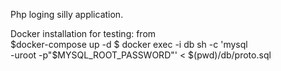 Php loging silly application.

Docker installation for testing:
from  
$docker-compose up -d
$ docker exec -i db sh -c 'mysql \
-uroot -p"$MYSQL_ROOT_PASSWORD"' < $(pwd)/db/proto.sql 
